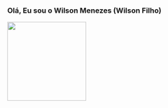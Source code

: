 ### Olá, Eu sou o Wilson Menezes (Wilson Filho)

<!--
**WilsonFilho2/wilsonfilho2** is a ✨ _special_ ✨ repository because its `README.md` (this file) appears on your GitHub profile.

Here are some ideas to get you started:

- 🔭 I’m currently working on ...
- 🌱 I’m currently learning ...
- 👯 I’m looking to collaborate on ...
- 🤔 I’m looking for help with ...
- 💬 Ask me about ...
- 📫 How to reach me: ...
- 😄 Pronouns: ...
- ⚡ Fun fact: ...
-->

<div>
  <a href="https://github.com/WilsonFilho2">
  <img height = "180em" src="https://github-readme-stats.vercel.app/api?username=wilsonfilho2&show_icons=true&theme=dark&include_all_commits=true&count_private=true" >
</div>
